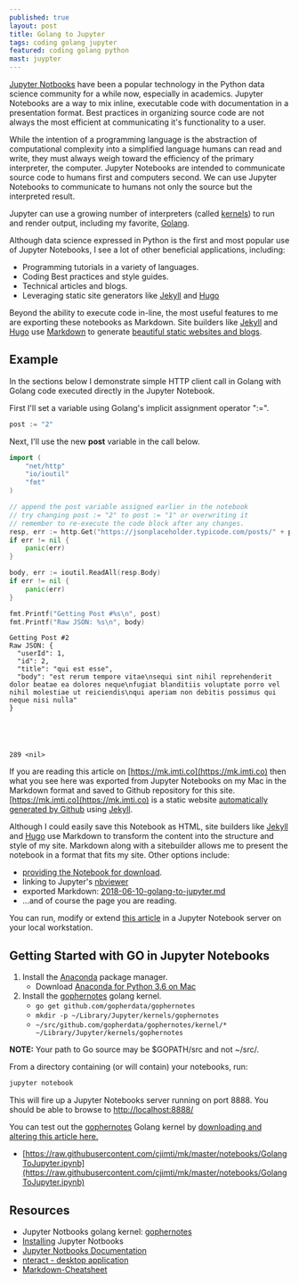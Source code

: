 ```yaml
---
published: true
layout: post
title: Golang to Jupyter
tags: coding golang jupyter
featured: coding golang python
mast: juypter
---
```

[Jupyter Notbooks](http://jupyter.org/) have been a popular technology in the Python data science community for a while now, especially in academics. Jupyter Notebooks are a way to mix inline, executable code with documentation in a presentation format. Best practices in organizing source code are not always the most efficient at communicating it's functionality to a user. 

While the intention of a programming language is the abstraction of computational complexity into a simplified language humans can read and write, they must always weigh toward the efficiency of the primary interpreter, the computer. Jupyter Notebooks are intended to communicate source code to humans first and computers second. We can use Jupyter Notebooks to communicate to humans not only the source but the interpreted result.

Jupyter can use a growing number of interpreters (called [kernels](https://github.com/jupyter/jupyter/wiki/Jupyter-kernels)) to run and render output, including my favorite, [Golang](https://github.com/gopherdata/gophernotes#examples). 

Although data science expressed in Python is the first and most popular use of Jupyter Notebooks, I see a lot of other beneficial applications, including:

- Programming tutorials in a variety of languages.
- Coding Best practices and style guides.
- Technical articles and blogs.
- Leveraging static site generators like [Jekyll](https://jekyllrb.com/) and [Hugo](https://gohugo.io/)

Beyond the ability to execute code in-line, the most useful features to me are exporting these notebooks as Markdown. Site builders like [Jekyll](https://jekyllrb.com/) and [Hugo](https://gohugo.io/) use [Markdown](https://daringfireball.net/projects/markdown/syntax) to generate [beautiful static websites and blogs](https://gohugo.io/showcase/).

## Example

In the sections below I demonstrate simple HTTP client call in Golang with Golang code executed directly in the Jupyter Notebook.

First I'll set a variable using Golang's implicit assignment operator ":=".


```go
post := "2"
```

Next, I'll use the new **post** variable in the call below.


```go
import (
    "net/http"
    "io/ioutil"
    "fmt"
)

// append the post variable assigned earlier in the notebook
// try changing post := "2" to post := "1" or overwriting it
// remember to re-execute the code block after any changes.
resp, err := http.Get("https://jsonplaceholder.typicode.com/posts/" + post)
if err != nil {
    panic(err)
}

body, err := ioutil.ReadAll(resp.Body)
if err != nil {
    panic(err)
}

fmt.Printf("Getting Post #%s\n", post)
fmt.Printf("Raw JSON: %s\n", body)
```

    Getting Post #2
    Raw JSON: {
      "userId": 1,
      "id": 2,
      "title": "qui est esse",
      "body": "est rerum tempore vitae\nsequi sint nihil reprehenderit dolor beatae ea dolores neque\nfugiat blanditiis voluptate porro vel nihil molestiae ut reiciendis\nqui aperiam non debitis possimus qui neque nisi nulla"
    }





    289 <nil>



If you are reading this article on [https://mk.imti.co](https://mk.imti.co) then what you see here was exported from Jupyter Notebooks on my Mac in the Markdown format and saved to Github repository for this site. [https://mk.imti.co](https://mk.imti.co) is a static website [automatically generated by Github](https://pages.github.com/) using [Jekyll](https://jekyllrb.com/). 

Although I could easily save this Notebook as HTML, site builders like [Jekyll](https://jekyllrb.com/) and [Hugo](https://gohugo.io/) use Markdown to transform the content into the structure and style of my site. Markdown along with a sitebuilder allows me to present the notebook in a format that fits my site. Other options include:

- [providing the Notebook for download](https://raw.githubusercontent.com/cjimti/mk/master/notebooks/GolangToJupyter.ipynb).
- linking to Jupyter's [nbviewer](https://nbviewer.jupyter.org/github/cjimti/mk/blob/master/notebooks/GolangToJupyter.ipynb)
- exported Markdown: [2018-06-10-golang-to-jupyter.md](https://github.com/cjimti/mk/blob/master/_posts/2018-06-10-golang-to-jupyter.md)
- ...and of course the page you are reading.

You can run, modify or extend [this article](https://mk.imti.co/notebooks/GolangToJupyter.ipynb) in a Jupyter Notebook server on your local workstation.

## Getting Started with GO in Jupyter Notebooks

1. Install the [Anaconda](https://www.anaconda.com/download/#macos) package manager.
    - Download [Anaconda for Python 3.6 on Mac](https://repo.anaconda.com/archive/Anaconda3-5.2.0-MacOSX-x86_64.pkg)
2. Install the [gophernotes](https://github.com/gopherdata/gophernotes) golang kernel.
    - `go get github.com/gopherdata/gophernotes`
    - `mkdir -p ~/Library/Jupyter/kernels/gophernotes`
    - `~/src/github.com/gopherdata/gophernotes/kernel/* ~/Library/Jupyter/kernels/gophernotes`

**NOTE:** Your path to Go source may be $GOPATH/src and not ~/src/. 

From a directory containing (or will contain) your notebooks, run:
```bash
jupyter notebook
```

This will fire up a Jupyter Notebooks server running on port 8888. You should be able to browse to [http://localhost:8888/](http://localhost:8888/)

You can test out the [gophernotes](https://github.com/gopherdata/gophernotes) Golang kernel by [downloading and altering this article here.](https://raw.githubusercontent.com/cjimti/mk/master/notebooks/GolangToJupyter.ipynb)

- [https://raw.githubusercontent.com/cjimti/mk/master/notebooks/GolangToJupyter.ipynb](https://raw.githubusercontent.com/cjimti/mk/master/notebooks/GolangToJupyter.ipynb)

## Resources

- Jupyter Notbooks golang kernel: [gophernotes](https://github.com/gopherdata/gophernotes)
- [Installing](http://jupyter.readthedocs.io/en/latest/install.html) Jupyter Notbooks
- [Jupyter Notbooks Documentation](http://jupyter.org/documentation)
- [nteract - desktop application](https://nteract.io/)
- [Markdown-Cheatsheet](https://github.com/adam-p/markdown-here/wiki/Markdown-Cheatsheet)
